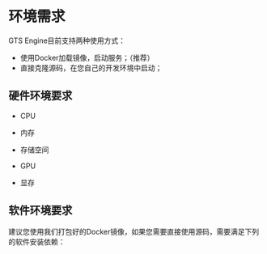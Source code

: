 # 环境需求

GTS Engine目前支持两种使用方式：

- 使用Docker加载镜像，启动服务；（推荐）
- 直接克隆源码，在您自己的开发环境中启动；

## 硬件环境要求

- CPU

- 内存

- 存储空间

- GPU

- 显存

## 软件环境要求

建议您使用我们打包好的Docker镜像，如果您需要直接使用源码，需要满足下列的软件安装依赖：

